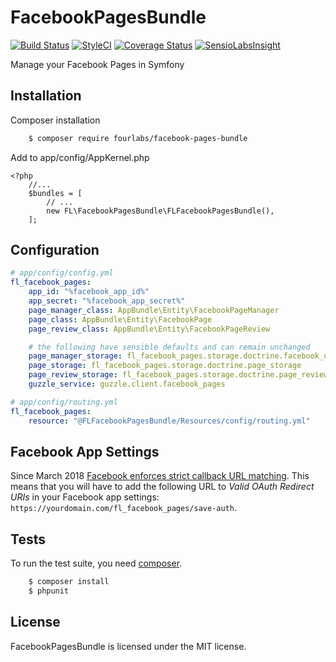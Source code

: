 # FacebookPagesBundle

[![Build Status](https://travis-ci.org/fourlabsldn/FacebookPagesBundle.svg?branch=master)](https://travis-ci.org/fourlabsldn/FacebookPagesBundle)
[![StyleCI](https://styleci.io/repos/72763808/shield?branch=master)](https://styleci.io/repos/72763808)
[![Coverage Status](https://coveralls.io/repos/github/fourlabsldn/FacebookPagesBundle/badge.svg?branch=master)](https://coveralls.io/github/fourlabsldn/FacebookPagesBundle?branch=master)
[![SensioLabsInsight](https://insight.sensiolabs.com/projects/a0c965f0-a214-461a-a8d2-aa3ef3089cb0/mini.png)](https://insight.sensiolabs.com/projects/a0c965f0-a214-461a-a8d2-aa3ef3089cb0)

Manage your Facebook Pages in Symfony

## Installation

Composer installation
```bash
    $ composer require fourlabs/facebook-pages-bundle
```

Add to app/config/AppKernel.php
```
<?php
    //...
    $bundles = [
        // ...
        new FL\FacebookPagesBundle\FLFacebookPagesBundle(),
    ];

```

## Configuration

```yaml
# app/config/config.yml
fl_facebook_pages:
    app_id: "%facebook_app_id%"
    app_secret: "%facebook_app_secret%"
    page_manager_class: AppBundle\Entity\FacebookPageManager
    page_class: AppBundle\Entity\FacebookPage
    page_review_class: AppBundle\Entity\FacebookPageReview

    # the following have sensible defaults and can remain unchanged
    page_manager_storage: fl_facebook_pages.storage.doctrine.facebook_user_storage
    page_storage: fl_facebook_pages.storage.doctrine.page_storage
    page_review_storage: fl_facebook_pages.storage.doctrine.page_review_storage
    guzzle_service: guzzle.client.facebook_pages
```

```yaml
# app/config/routing.yml
fl_facebook_pages:
    resource: "@FLFacebookPagesBundle/Resources/config/routing.yml"
```

## Facebook App Settings

Since March 2018 [Facebook enforces strict callback URL matching](https://developers.facebook.com/blog/post/2017/12/18/strict-uri-matching/).
This means that you will have to add the following URL to _Valid OAuth Redirect URIs_ in your Facebook app settings:
`https://yourdomain.com/fl_facebook_pages/save-auth`.

## Tests

To run the test suite, you need [composer](http://getcomposer.org).

```bash
    $ composer install
    $ phpunit
```
## License

FacebookPagesBundle is licensed under the MIT license.


